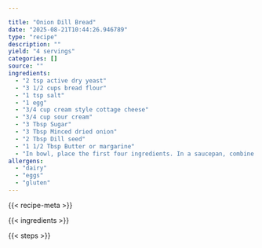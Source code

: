 ```yaml
---

title: "Onion Dill Bread"
date: "2025-08-21T10:44:26.946789"
type: "recipe"
description: ""
yield: "4 servings"
categories: []
source: ""
ingredients:
  - "2 tsp active dry yeast"
  - "3 1/2 cups bread flour"
  - "1 tsp salt"
  - "1 egg"
  - "3/4 cup cream style cottage cheese"
  - "3/4 cup sour cream"
  - "3 Tbsp Sugar"
  - "3 Tbsp Minced dried onion"
  - "2 Tbsp Dill seed"
  - "1 1/2 Tbsp Butter or margarine"
  - "In bowl, place the first four ingredients. In a saucepan, combine remaining ingredients and heat just until warm (do not boil) Pour into bowl Beat well. Pour into greased loaf pan. Bake in 350° oven for 30-35 minutes. Brush top of bread with margarine."
allergens:
  - "dairy"
  - "eggs"
  - "gluten"
---
```


{{< recipe-meta >}}

{{< ingredients >}}

{{< steps >}}
